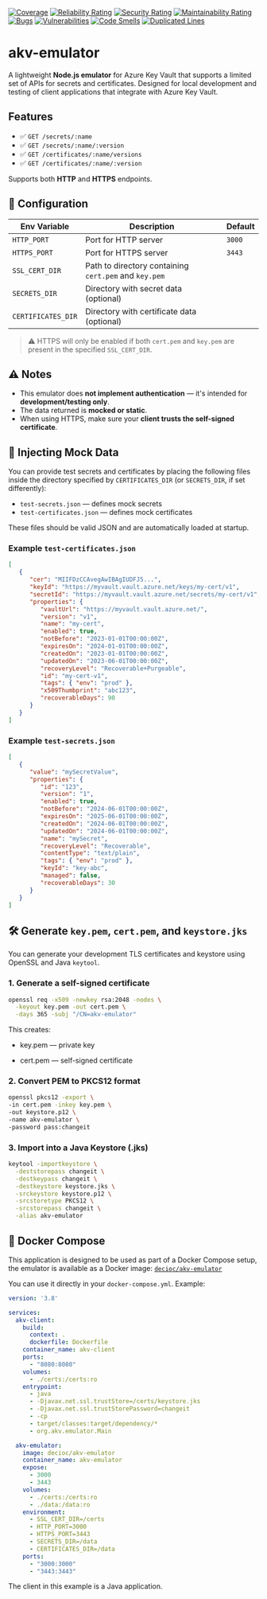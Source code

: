 [![Coverage](https://sonarcloud.io/api/project_badges/measure?project=D3ci0_akv-emulator&metric=coverage)](https://sonarcloud.io/summary/new_code?id=D3ci0_akv-emulator)
[![Reliability Rating](https://sonarcloud.io/api/project_badges/measure?project=D3ci0_akv-emulator&metric=reliability_rating)](https://sonarcloud.io/summary/new_code?id=D3ci0_akv-emulator)
[![Security Rating](https://sonarcloud.io/api/project_badges/measure?project=D3ci0_akv-emulator&metric=security_rating)](https://sonarcloud.io/summary/new_code?id=D3ci0_akv-emulator)
[![Maintainability Rating](https://sonarcloud.io/api/project_badges/measure?project=D3ci0_akv-emulator&metric=sqale_rating)](https://sonarcloud.io/summary/new_code?id=D3ci0_akv-emulator)
[![Bugs](https://sonarcloud.io/api/project_badges/measure?project=D3ci0_akv-emulator&metric=bugs)](https://sonarcloud.io/summary/new_code?id=D3ci0_akv-emulator)
[![Vulnerabilities](https://sonarcloud.io/api/project_badges/measure?project=D3ci0_akv-emulator&metric=vulnerabilities)](https://sonarcloud.io/summary/new_code?id=D3ci0_akv-emulator)
[![Code Smells](https://sonarcloud.io/api/project_badges/measure?project=D3ci0_akv-emulator&metric=code_smells)](https://sonarcloud.io/summary/new_code?id=D3ci0_akv-emulator)
[![Duplicated Lines](https://sonarcloud.io/api/project_badges/measure?project=D3ci0_akv-emulator&metric=duplicated_lines_density)](https://sonarcloud.io/summary/new_code?id=D3ci0_akv-emulator)
# akv-emulator
A lightweight **Node.js emulator** for Azure Key Vault that supports a limited set of APIs for secrets and certificates. Designed for local development and testing of client applications that integrate with Azure Key Vault.

## Features

- ✅ `GET /secrets/:name`
- ✅ `GET /secrets/:name/:version`
- ✅ `GET /certificates/:name/versions`
- ✅ `GET /certificates/:name/:version`

Supports both **HTTP** and **HTTPS** endpoints.

## 🔧 Configuration

| Env Variable       | Description                                            | Default |
|--------------------|--------------------------------------------------------|---------|
| `HTTP_PORT`        | Port for HTTP server                                   | `3000`  |
| `HTTPS_PORT`       | Port for HTTPS server                                  | `3443`  |
| `SSL_CERT_DIR`     | Path to directory containing `cert.pem` and `key.pem`  |         |
| `SECRETS_DIR`      | Directory with secret data (optional)                  |         |
| `CERTIFICATES_DIR` | Directory with certificate data (optional)             |         |

> ⚠️ HTTPS will only be enabled if both `cert.pem` and `key.pem` are present in the specified `SSL_CERT_DIR`.

## ⚠️ Notes

- This emulator does **not implement authentication** — it's intended for **development/testing only**.
- The data returned is **mocked or static**.
- When using HTTPS, make sure your **client trusts the self-signed certificate**.

## 🧪 Injecting Mock Data

You can provide test secrets and certificates by placing the following files inside the directory specified by `CERTIFICATES_DIR` (or `SECRETS_DIR`, if set differently):

- `test-secrets.json` — defines mock secrets
- `test-certificates.json` — defines mock certificates

These files should be valid JSON and are automatically loaded at startup. 

### Example `test-certificates.json`
```json
[
   {
      "cer": "MIIFDzCCAvegAwIBAgIUDFJ5...",
      "keyId": "https://myvault.vault.azure.net/keys/my-cert/v1",
      "secretId": "https://myvault.vault.azure.net/secrets/my-cert/v1",
      "properties": {
         "vaultUrl": "https://myvault.vault.azure.net/",
         "version": "v1",
         "name": "my-cert",
         "enabled": true,
         "notBefore": "2023-01-01T00:00:00Z",
         "expiresOn": "2024-01-01T00:00:00Z",
         "createdOn": "2023-01-01T00:00:00Z",
         "updatedOn": "2023-06-01T00:00:00Z",
         "recoveryLevel": "Recoverable+Purgeable",
         "id": "my-cert-v1",
         "tags": { "env": "prod" },
         "x509Thumbprint": "abc123",
         "recoverableDays": 90
      }
   }
]
```
### Example `test-secrets.json`

```json
[
   {
      "value": "mySecretValue",
      "properties": {
         "id": "123",
         "version": "1",
         "enabled": true,
         "notBefore": "2024-06-01T00:00:00Z",
         "expiresOn": "2025-06-01T00:00:00Z",
         "createdOn": "2024-06-01T00:00:00Z",
         "updatedOn": "2024-06-01T00:00:00Z",
         "name": "mySecret",
         "recoveryLevel": "Recoverable",
         "contentType": "text/plain",
         "tags": { "env": "prod" },
         "keyId": "key-abc",
         "managed": false,
         "recoverableDays": 30
      }
   }
]
```

## 🛠️ Generate `key.pem`, `cert.pem`, and `keystore.jks`

You can generate your development TLS certificates and keystore using OpenSSL and Java `keytool`.

### 1. Generate a self-signed certificate

```bash
openssl req -x509 -newkey rsa:2048 -nodes \
  -keyout key.pem -out cert.pem \
  -days 365 -subj "/CN=akv-emulator"
```

This creates:

- key.pem — private key

- cert.pem — self-signed certificate
### 2. Convert PEM to PKCS12 format
```bash
openssl pkcs12 -export \
-in cert.pem -inkey key.pem \
-out keystore.p12 \
-name akv-emulator \
-password pass:changeit
```
### 3. Import into a Java Keystore (.jks)
```bash
keytool -importkeystore \
  -deststorepass changeit \
  -destkeypass changeit \
  -destkeystore keystore.jks \
  -srckeystore keystore.p12 \
  -srcstoretype PKCS12 \
  -srcstorepass changeit \
  -alias akv-emulator

```

## 🐳 Docker Compose

This application is designed to be used as part of a Docker Compose setup, 
the emulator is available as a Docker image: [`decioc/akv-emulator`](https://hub.docker.com/r/decioc/akv-emulator)

You can use it directly in your `docker-compose.yml`. Example:
```yaml
version: '3.8'

services:
  akv-client:
    build:
      context: .
      dockerfile: Dockerfile
    container_name: akv-client
    ports:
      - "8080:8080"
    volumes:
      - ./certs:/certs:ro
    entrypoint:
      - java
      - -Djavax.net.ssl.trustStore=/certs/keystore.jks
      - -Djavax.net.ssl.trustStorePassword=changeit
      - -cp
      - target/classes:target/dependency/*
      - org.akv.emulator.Main

  akv-emulator:
    image: decioc/akv-emulator
    container_name: akv-emulator
    expose:
      - 3000
      - 3443
    volumes:
      - ./certs:/certs:ro
      - ./data:/data:ro
    environment:
      - SSL_CERT_DIR=/certs
      - HTTP_PORT=3000
      - HTTPS_PORT=3443
      - SECRETS_DIR=/data
      - CERTIFICATES_DIR=/data
    ports:
      - "3000:3000"
      - "3443:3443"
```
The client in this example is a Java application.